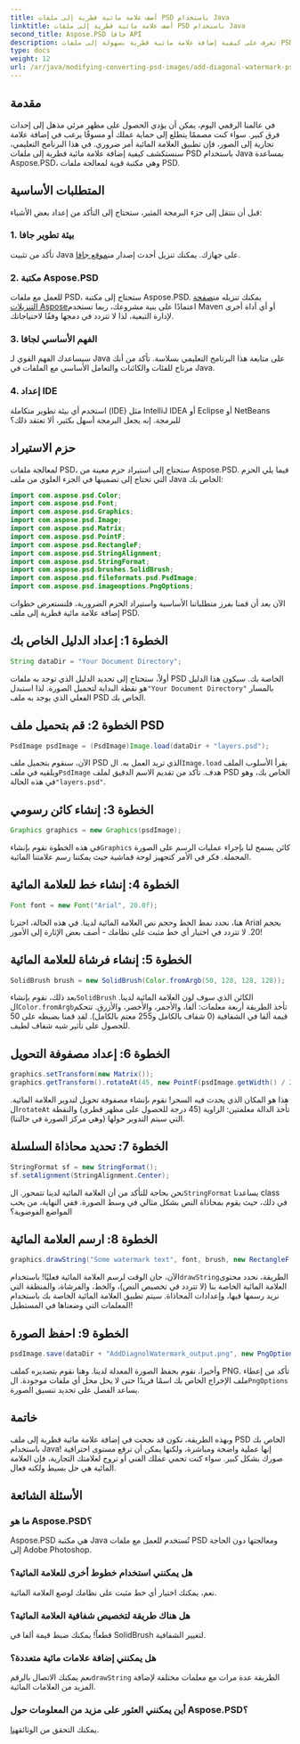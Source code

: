 ```yaml
---
title: أضف علامة مائية قطرية إلى ملفات PSD باستخدام Java
linktitle: أضف علامة مائية قطرية إلى ملفات PSD باستخدام Java
second_title: Aspose.PSD جافا API
description: تعرف على كيفية إضافة علامة مائية قطرية بسهولة إلى ملفات PSD باستخدام Java مع Aspose.PSD. دليل خطوة بخطوة لتحسين صورك بثقة.
type: docs
weight: 12
url: /ar/java/modifying-converting-psd-images/add-diagonal-watermark-psd-files/
---
```

## مقدمة
في عالمنا الرقمي اليوم، يمكن أن يؤدي الحصول على مظهر مرئي مذهل إلى إحداث فرق كبير. سواء كنت مصممًا يتطلع إلى حماية عملك أو مسوقًا يرغب في إضافة علامة تجارية إلى الصور، فإن تطبيق العلامة المائية أمر ضروري. في هذا البرنامج التعليمي، سنستكشف كيفية إضافة علامة مائية قطرية إلى ملفات PSD باستخدام Java بمساعدة Aspose.PSD، وهي مكتبة قوية لمعالجة ملفات PSD.
## المتطلبات الأساسية
قبل أن ننتقل إلى جزء البرمجة المثير، ستحتاج إلى التأكد من إعداد بعض الأشياء:
### 1. بيئة تطوير جافا
 تأكد من تثبيت Java على جهازك. يمكنك تنزيل أحدث إصدار من[موقع جافا](https://www.oracle.com/java/technologies/javase-jdk11-downloads.html).
### 2. مكتبة Aspose.PSD
 للعمل مع ملفات PSD، ستحتاج إلى مكتبة Aspose.PSD. يمكنك تنزيله من[صفحة التنزيلات Aspose](https://releases.aspose.com/psd/java/)اعتمادًا على بنية مشروعك، ربما تستخدم Maven أو أي أداة أخرى لإدارة التبعية، لذا لا تتردد في دمجها وفقًا لاحتياجاتك.
### 3. الفهم الأساسي لجافا
سيساعدك الفهم القوي لـ Java على متابعة هذا البرنامج التعليمي بسلاسة. تأكد من أنك مرتاح للفئات والكائنات والتعامل الأساسي مع الملفات في Java.
### 4. إعداد IDE
استخدم أي بيئة تطوير متكاملة (IDE) مثل IntelliJ IDEA أو Eclipse أو NetBeans للبرمجة. إنه يجعل البرمجة أسهل بكثير، ألا تعتقد ذلك؟
## حزم الاستيراد
لمعالجة ملفات PSD، ستحتاج إلى استيراد حزم معينة من Aspose.PSD. فيما يلي الحزم التي تحتاج إلى تضمينها في الجزء العلوي من ملف Java الخاص بك:
```java
import com.aspose.psd.Color;
import com.aspose.psd.Font;
import com.aspose.psd.Graphics;
import com.aspose.psd.Image;
import com.aspose.psd.Matrix;
import com.aspose.psd.PointF;
import com.aspose.psd.RectangleF;
import com.aspose.psd.StringAlignment;
import com.aspose.psd.StringFormat;
import com.aspose.psd.brushes.SolidBrush;
import com.aspose.psd.fileformats.psd.PsdImage;
import com.aspose.psd.imageoptions.PngOptions;
```
الآن بعد أن قمنا بفرز متطلباتنا الأساسية واستيراد الحزم الضرورية، فلنستعرض خطوات إضافة علامة مائية قطرية إلى ملف PSD.
## الخطوة 1: إعداد الدليل الخاص بك
```java
String dataDir = "Your Document Directory";
```
أولاً، ستحتاج إلى تحديد الدليل الذي توجد به ملفات PSD الخاصة بك. سيكون هذا الدليل هو نقطة البداية لتحميل الصورة. لذا استبدل`"Your Document Directory"` بالمسار الفعلي الذي يوجد به ملف PSD الخاص بك.
## الخطوة 2: قم بتحميل ملف PSD
```java
PsdImage psdImage = (PsdImage)Image.load(dataDir + "layers.psd");
```
 الآن، سنقوم بتحميل ملف PSD الذي تريد العمل به. ال`Image.load` يقرأ الأسلوب الملف ويلقيه في ملف`PsdImage` هدف. تأكد من تقديم الاسم الدقيق لملف PSD الخاص بك، وهو في هذه الحالة`"layers.psd"`.
## الخطوة 3: إنشاء كائن رسومي
```java
Graphics graphics = new Graphics(psdImage);
```
 في هذه الخطوة نقوم بإنشاء`Graphics` كائن يسمح لنا بإجراء عمليات الرسم على الصورة المحملة. فكر في الأمر كتجهيز لوحة قماشية حيث يمكننا رسم علامتنا المائية.
## الخطوة 4: إنشاء خط للعلامة المائية
```java
Font font = new Font("Arial", 20.0f);
```
هنا، نحدد نمط الخط وحجم نص العلامة المائية لدينا. في هذه الحالة، اخترنا Arial بحجم 20. لا تتردد في اختيار أي خط مثبت على نظامك - أضف بعض الإثارة إلى الأمور!
## الخطوة 5: إنشاء فرشاة للعلامة المائية
```java
SolidBrush brush = new SolidBrush(Color.fromArgb(50, 128, 128, 128));
```
 بعد ذلك، نقوم بإنشاء`SolidBrush` الكائن الذي سوف لون العلامة المائية لدينا. ال`Color.fromArgb`تأخذ الطريقة أربعة معلمات: ألفا، والأحمر، والأخضر، والأزرق. تتحكم قيمة ألفا في الشفافية (0 شفاف بالكامل و255 معتم بالكامل). لقد قمنا بضبطه على 50 للحصول على تأثير شبه شفاف لطيف.
## الخطوة 6: إعداد مصفوفة التحويل
```java
graphics.setTransform(new Matrix());
graphics.getTransform().rotateAt(45, new PointF(psdImage.getWidth() / 2, psdImage.getHeight() / 2));
```
 هذا هو المكان الذي يحدث فيه السحر! نقوم بإنشاء مصفوفة تحويل لتدوير العلامة المائية. ال`rotateAt` تأخذ الدالة معلمتين: الزاوية (45 درجة للحصول على مظهر قطري) والنقطة التي سيتم التدوير حولها (وهي مركز الصورة في حالتنا).
## الخطوة 7: تحديد محاذاة السلسلة
```java
StringFormat sf = new StringFormat();
sf.setAlignment(StringAlignment.Center);
```
 نحن بحاجة للتأكد من أن العلامة المائية لدينا تتمحور. ال`StringFormat` يساعدنا class في ذلك، حيث يقوم بمحاذاة النص بشكل مثالي في وسط الصورة. ففي النهاية، من يحب المواضع الفوضوية؟
## الخطوة 8: ارسم العلامة المائية
```java
graphics.drawString("Some watermark text", font, brush, new RectangleF(0, psdImage.getHeight() / 2, psdImage.getWidth(), psdImage.getHeight() / 2), sf);
```
 الآن، حان الوقت لرسم العلامة المائية فعليًا! باستخدام`drawString`الطريقة، نحدد محتوى العلامة المائية الخاصة بنا (لا تتردد في تخصيص النص)، والخط، والفرشاة، والمنطقة التي نريد رسمها فيها، وإعدادات المحاذاة. سيتم تطبيق العلامة المائية الخاصة بك باستخدام المعلمات التي وضعناها في المستطيل!
## الخطوة 9: احفظ الصورة
```java
psdImage.save(dataDir + "AddDiagnolWatermark_output.png", new PngOptions());
```
 وأخيرا، نقوم بحفظ الصورة المعدلة لدينا. وهنا نقوم بتصديره كملف PNG. تأكد من إعطاء ملف الإخراج الخاص بك اسمًا فريدًا حتى لا يحل محل أي ملفات موجودة. ال`PngOptions` يساعد الفصل على تحديد تنسيق الصورة.
## خاتمة
وبهذه الطريقة، تكون قد نجحت في إضافة علامة مائية قطرية إلى ملف PSD الخاص بك باستخدام Java! إنها عملية واضحة ومباشرة، ولكنها يمكن أن ترفع مستوى احترافية صورك بشكل كبير. سواء كنت تحمي عملك الفني أو تروج لعلامتك التجارية، فإن العلامة المائية هي حل بسيط ولكنه فعال.

## الأسئلة الشائعة
### ما هو Aspose.PSD؟
Aspose.PSD هي مكتبة Java تُستخدم للعمل مع ملفات PSD ومعالجتها دون الحاجة إلى Adobe Photoshop.
### هل يمكنني استخدام خطوط أخرى للعلامة المائية؟
نعم، يمكنك اختيار أي خط مثبت على نظامك لوضع العلامة المائية.
### هل هناك طريقة لتخصيص شفافية العلامة المائية؟
قطعاً! يمكنك ضبط قيمة ألفا في SolidBrush لتغيير الشفافية.
### هل يمكنني إضافة علامات مائية متعددة؟
 نعم يمكنك الاتصال بالرقم`drawString` الطريقة عدة مرات مع معلمات مختلفة لإضافة المزيد من العلامات المائية.
### أين يمكنني العثور على مزيد من المعلومات حول Aspose.PSD؟
 يمكنك التحقق من الوثائق[هنا](https://reference.aspose.com/psd/java/).